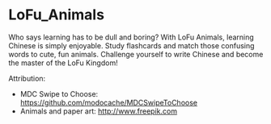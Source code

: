 # LoFu_Animals

Who says learning has to be dull and boring? With LoFu Animals, learning Chinese is simply enjoyable. Study flashcards and match those confusing words to cute, fun animals. Challenge yourself to write Chinese and become the master of the LoFu Kingdom!

Attribution:
* MDC Swipe to Choose: https://github.com/modocache/MDCSwipeToChoose
* Animals and paper art: http://www.freepik.com
